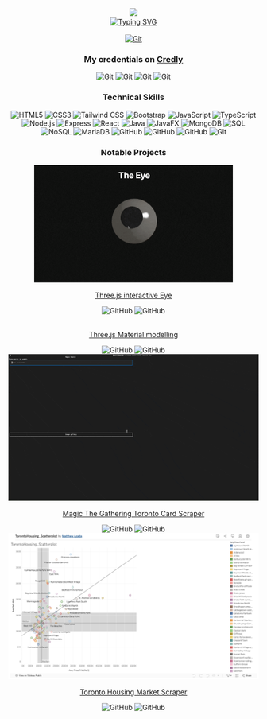 <link rel="stylesheet" href="https://cdn.jsdelivr.net/gh/devicons/devicon@latest/devicon.min.css">


<div id="header" align="center">
  <img
    src="https://media0.giphy.com/media/lP8xu5t2DLGG045H8F/giphy.gif?cid=6c09b952vs4v2k3bmaf336qi5b613j16a6bqn78blwpfzazo&ep=v1_internal_gif_by_id&rid=giphy.gif&ct=s"
    width="100" />
</div>

<div id="greeting" align="center">
  </h2>
  <a href="https://git.io/typing-svg"><img
      src="https://readme-typing-svg.herokuapp.com?font=Fira+Code&size=30&pause=1000&color=F7F7F7&center=true&vCenter=true&width=435&lines=I'm+Matthew+Azada"
      alt="Typing SVG" /></a>
</div>

<div align="center">
  <img src="https://komarev.com/ghpvc/?username=mattazz&base=1742&style=flat-square&color=blue" alt="" />
</div>


<div align="center">
  <a href="https://www.linkedin.com/in/matthew-azada-79744075/"><img
      src="https://img.shields.io/badge/-LinkedIn-blue?style=for-the-badge&logo=linkedin&logoColor=white" alt="Git"></a>
</div>



<h3 align="center">My credentials on <a href="https://www.credly.com/users/matthew-azada">Credly</a></h3>

<p align="center">
  <img src="https://img.shields.io/badge/-COMPTIA A+-ff0000?style=for-the-badge&logo=c&logoColor=white" alt="Git">
  <img
    src="https://img.shields.io/badge/-AWS Certified Cloud Practicioner-orange?style=for-the-badge&logo=amazon&logoColor=white"
    alt="Git">
  <img
    src="https://img.shields.io/badge/-WES Academic Accreditation-darkgreen?style=for-the-badge&logo=westernunion&logoColor=white"
    alt="Git">
  <img
    src="https://img.shields.io/badge/-App Brewery Bootcamp 2022-yellow?style=for-the-badge&logo=homebrew&logoColor=white"
    alt="Git">
</p>

<h3 align="center">Technical Skills</h3>


<p align="center">
  <img src="https://img.shields.io/badge/-HTML5-E34F26?style=for-the-badge&logo=html5&logoColor=white" alt="HTML5">
  <img src="https://img.shields.io/badge/-CSS3-1572B6?style=for-the-badge&logo=css3&logoColor=white" alt="CSS3">
  <img src="https://img.shields.io/badge/-Tailwind%20CSS-38B2AC?style=for-the-badge&logo=tailwind-css&logoColor=white"
    alt="Tailwind CSS">
  <img src="https://img.shields.io/badge/-Bootstrap-7952B3?style=for-the-badge&logo=bootstrap&logoColor=white"
    alt="Bootstrap">
  <img src="https://img.shields.io/badge/-JavaScript-F7DF1E?style=for-the-badge&logo=javascript&logoColor=black"
    alt="JavaScript">
  <img src="https://img.shields.io/badge/-TypeScript-3178C6?style=for-the-badge&logo=typescript&logoColor=white"
    alt="TypeScript">
  <img src="https://img.shields.io/badge/-Node.js-339933?style=for-the-badge&logo=node.js&logoColor=white"
    alt="Node.js">
  <img src="https://img.shields.io/badge/-Express-000000?style=for-the-badge&logo=express&logoColor=white"
    alt="Express">
  <img src="https://img.shields.io/badge/-React-61DAFB?style=for-the-badge&logo=react&logoColor=black" alt="React">
  <img src="https://img.shields.io/badge/-Java-007396?style=for-the-badge&logo=java&logoColor=white" alt="Java">
  <img src="https://img.shields.io/badge/-JavaFX-007396?style=for-the-badge&logo=java&logoColor=white" alt="JavaFX">
  <img src="https://img.shields.io/badge/-MongoDB-47A248?style=for-the-badge&logo=mongodb&logoColor=white"
    alt="MongoDB">
  <img src="https://img.shields.io/badge/-SQL-4479A1?style=for-the-badge&logo=postgresql&logoColor=white" alt="SQL">
  <img src="https://img.shields.io/badge/-NoSQL-4DB33D?style=for-the-badge&logo=mongodb&logoColor=white" alt="NoSQL">
  <img src="https://img.shields.io/badge/-MariaDB-003545?style=for-the-badge&logo=mariadb&logoColor=white"
    alt="MariaDB">
  <img src="https://img.shields.io/badge/-Python-blue?style=for-the-badge&logo=python&logoColor=yellow" alt="GitHub">
  <img src="https://img.shields.io/badge/-Rust-brown?style=for-the-badge&logo=rust&logoColor=white" alt="GitHub">
  <img src="https://img.shields.io/badge/-GitHub-181717?style=for-the-badge&logo=github&logoColor=white" alt="GitHub">
  <img src="https://img.shields.io/badge/-Git-F05032?style=for-the-badge&logo=git&logoColor=white" alt="Git">
</p>

<h3 align="center">Notable Projects</h3>
<div align="center">
  <a href="https://mattazz.github.io/TheEyeThreeJS/"><img
      src="https://github.com/mattazz/TheEyeThreeJS/raw/main/sample.gif" alt=""
      width="400px"></a>

  <a href="https://mattazz.github.io/TheEyeThreeJS/">
    <p>Three.js interactive Eye</p>
  </a>
  <img src="https://img.shields.io/badge/React-blue?style=for-the-badge&logo=react&logoColor=white" alt="GitHub">
  <img src="https://img.shields.io/badge/Three.js-black?style=for-the-badge&logo=three.js&logoColor=white" alt="GitHub">
</div>

<div align="center">
  <a href="https://mattazz.github.io/ThreeJSMaterials/"><img
      width="400px"
      src="https://github.com/mattazz/ThreeJSMaterials/raw/main/sample.gif" alt=""></a>

  <a href="https://github.com/mattazz/MagicScraper">
    <p>Three.js Material modelling </p>
  </a>
  <img src="https://img.shields.io/badge/React-blue?style=for-the-badge&logo=react&logoColor=white" alt="GitHub">
  <img src="https://img.shields.io/badge/Three.js-black?style=for-the-badge&logo=three.js&logoColor=white" alt="GitHub">
</div>


<div align="center">
  <a href="https://github.com/mattazz/MagicScraper"><img
      src="https://github.com/mattazz/MagicScraper/raw/main/sample.gif" alt=""></a>

  <a href="https://github.com/mattazz/MagicScraper">
    <p>Magic The Gathering Toronto Card Scraper</p>
  </a>
  <img src="https://img.shields.io/badge/-Python-blue?style=for-the-badge&logo=python&logoColor=yellow" alt="GitHub">
  <img src="https://img.shields.io/badge/Textual-black?style=for-the-badge&logo=tumblr&logoColor=white" alt="GitHub">
</div>

<div align="center">
  <a href="https://github.com/mattazz/MagicScraper"><img
      src="https://github.com/mattazz/TorontoHousingScraper/raw/main/assets/scatterplot.png" alt=""></a>

  <a href="https://github.com/mattazz/MagicScraper">
    <p>Toronto Housing Market Scraper</p>
  </a>
  <img src="https://img.shields.io/badge/-Python-blue?style=for-the-badge&logo=python&logoColor=yellow" alt="GitHub">
  <img src="https://img.shields.io/badge/Scrapy-green?style=for-the-badge&logo=sanic&logoColor=white" alt="GitHub">
</div>


<!--
**mattazz/mattazz** is a ✨ _special_ ✨ repository because its `README.md` (this file) appears on your GitHub profile.

Here are some ideas to get you started:

- 🔭 I’m currently working on ...
- 🌱 I’m currently learning ...
- 👯 I’m looking to collaborate on ...
- 🤔 I’m looking for help with ...
- 💬 Ask me about ...
- 📫 How to reach me: ...
- 😄 Pronouns: ...
- ⚡ Fun fact: ...
-->